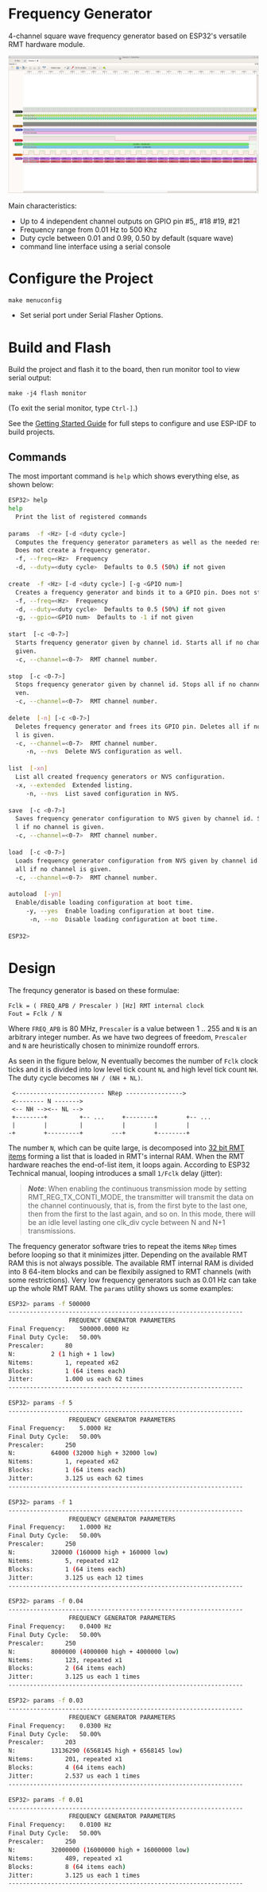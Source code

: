 # Frequency Generator

4-channel square wave frequency generator based on ESP32's versatile RMT hardware module.

![Console](doc/screenshot2.png?raw=true)

Main characteristics:
* Up to 4 independent channel outputs on GPIO pin #5,, #18 #19, #21
* Frequency range from 0.01 Hz to 500 Khz
* Duty cycle between 0.01 and 0.99, 0.50 by default (square wave)
* command line interface using a serial console

# Configure the Project

```
make menuconfig
```

* Set serial port under Serial Flasher Options.

# Build and Flash

Build the project and flash it to the board, then run monitor tool to view serial output:

```
make -j4 flash monitor
```

(To exit the serial monitor, type ``Ctrl-]``.)

See the [Getting Started Guide](https://docs.espressif.com/projects/esp-idf/en/latest/get-started/index.html) for full steps to configure and use ESP-IDF to build projects.

## Commands

The most important command is `help` which shows everything else, as shown below:

```bash
ESP32> help
help 
  Print the list of registered commands

params  -f <Hz> [-d <duty cycle>]
  Computes the frequency generator parameters as well as the needed resources.
  Does not create a frequency generator. 
  -f, --freq=<Hz>  Frequency
  -d, --duty=<duty cycle>  Defaults to 0.5 (50%) if not given

create  -f <Hz> [-d <duty cycle>] [-g <GPIO num>]
  Creates a frequency generator and binds it to a GPIO pin. Does not start it.
  -f, --freq=<Hz>  Frequency
  -d, --duty=<duty cycle>  Defaults to 0.5 (50%) if not given
  -g, --gpio=<GPIO num>  Defaults to -1 if not given

start  [-c <0-7>]
  Starts frequency generator given by channel id. Starts all if no channel is 
  given.
  -c, --channel=<0-7>  RMT channel number.

stop  [-c <0-7>]
  Stops frequency generator given by channel id. Stops all if no channel is gi
  ven.
  -c, --channel=<0-7>  RMT channel number.

delete  [-n] [-c <0-7>]
  Deletes frequency generator and frees its GPIO pin. Deletes all if no channe
  l is given.
  -c, --channel=<0-7>  RMT channel number.
     -n, --nvs  Delete NVS configuration as well.

list  [-xn]
  List all created frequency generators or NVS configuration.
  -x, --extended  Extended listing.
     -n, --nvs  List saved configuration in NVS.

save  [-c <0-7>]
  Saves frequency generator configuration to NVS given by channel id. Saves al
  l if no channel is given.
  -c, --channel=<0-7>  RMT channel number.

load  [-c <0-7>]
  Loads frequency generator configuration from NVS given by channel id. Loads 
  all if no channel is given.
  -c, --channel=<0-7>  RMT channel number.

autoload  [-yn]
  Enable/disable loading configuration at boot time.
     -y, --yes  Enable loading configuration at boot time.
      -n, --no  Disable loading configuration at boot time.

ESP32> 
```

# Design

The frequncy generator is based on these formulae:

```
Fclk = ( FREQ_APB / Prescaler ) [Hz] RMT internal clock
Fout = Fclk / N
```

Where `FREQ_APB` is 80 MHz, `Prescaler` is a value between 1 .. 255 and `N` is an arbitrary integer number. As we have two degrees of freedom, `Prescaler` and `N` are heuristically chosen to minimize roundoff errors.

As seen in the figure below, N eventually becomes the number of `Fclk` clock ticks and it is divided into low level tick count `NL` and high level tick count `NH`. The duty cycle becomes `NH / (NH + NL)`.

```
 <------------------------- NRep ---------------->
 <-------- N ------->
 <-- NH --><-- NL -->
 +--------+         +-- ...     +--------+        +-- ...
 |        |         |           |        |        |
-+        +---------+        ---+        +--------+
```

The number `N`, which can be quite large, is decomposed into [32 bit RMT items](https://docs.espressif.com/projects/esp-idf/en/latest/api-reference/peripherals/rmt.html#transmit-data) forming a list that is loaded in RMT's internal RAM. When the RMT hardware reaches the end-of-list item, it loops again. According to ESP32 Technical manual, looping introduces a small `1/Fclk` delay (jitter):

>***Note***: When enabling the continuous transmission mode by setting
>RMT_REG_TX_CONTI_MODE, the transmitter will transmit the data on the channel
>continuously, that is, from the first byte to the last one, then from the first to the last again, and
>so on. In this mode, there will be an idle level lasting one clk_div cycle between N and N+1
>transmissions.

The frequency generator software tries to repeat the items `NRep` times before looping so that it minimizes jitter. Depending on the available RMT RAM this is not always possible. The available RMT internal RAM is divided into 8 64-item blocks and can be flexibily assigned to RMT channels (with some restrictions). Very low frequency generators such as 0.01 Hz can take up the whole RMT RAM. The `params` utility shows us some examples:


```bash
ESP32> params -f 500000
------------------------------------------------------------------
                 FREQUENCY GENERATOR PARAMETERS                   
Final Frequency:	500000.0000 Hz
Final Duty Cycle:	50.00%
Prescaler:		80
N:			2 (1 high + 1 low)
Nitems:			1, repeated x62
Blocks:			1 (64 items each)
Jitter:			1.000 us each 62 times
------------------------------------------------------------------
```

```bash
ESP32> params -f 5
------------------------------------------------------------------
                 FREQUENCY GENERATOR PARAMETERS                   
Final Frequency:	5.0000 Hz
Final Duty Cycle:	50.00%
Prescaler:		250
N:			64000 (32000 high + 32000 low)
Nitems:			1, repeated x62
Blocks:			1 (64 items each)
Jitter:			3.125 us each 62 times
------------------------------------------------------------------
```

```bash
ESP32> params -f 1
------------------------------------------------------------------
                 FREQUENCY GENERATOR PARAMETERS                   
Final Frequency:	1.0000 Hz
Final Duty Cycle:	50.00%
Prescaler:		250
N:			320000 (160000 high + 160000 low)
Nitems:			5, repeated x12
Blocks:			1 (64 items each)
Jitter:			3.125 us each 12 times
------------------------------------------------------------------
```

```bash
ESP32> params -f 0.04
------------------------------------------------------------------
                 FREQUENCY GENERATOR PARAMETERS                   
Final Frequency:	0.0400 Hz
Final Duty Cycle:	50.00%
Prescaler:		250
N:			8000000 (4000000 high + 4000000 low)
Nitems:			123, repeated x1
Blocks:			2 (64 items each)
Jitter:			3.125 us each 1 times
------------------------------------------------------------------
```

```bash
ESP32> params -f 0.03
------------------------------------------------------------------
                 FREQUENCY GENERATOR PARAMETERS                   
Final Frequency:	0.0300 Hz
Final Duty Cycle:	50.00%
Prescaler:		203
N:			13136290 (6568145 high + 6568145 low)
Nitems:			201, repeated x1
Blocks:			4 (64 items each)
Jitter:			2.537 us each 1 times
------------------------------------------------------------------
```

```bash
ESP32> params -f 0.01
------------------------------------------------------------------
                 FREQUENCY GENERATOR PARAMETERS                   
Final Frequency:	0.0100 Hz
Final Duty Cycle:	50.00%
Prescaler:		250
N:			32000000 (16000000 high + 16000000 low)
Nitems:			489, repeated x1
Blocks:			8 (64 items each)
Jitter:			3.125 us each 1 times
------------------------------------------------------------------
```
